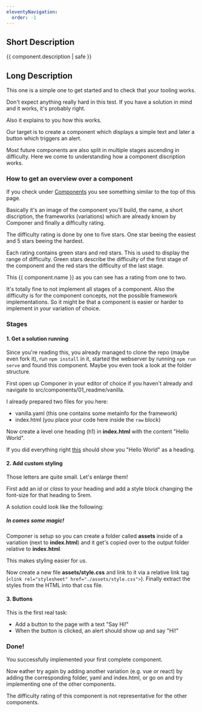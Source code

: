 ```yaml
---
eleventyNavigation:
  order: -1
---
```


## Short Description

{{ component.description | safe }}

## Long Description

This one is a simple one to get started and to check that your tooling works.

Don't expect anything really hard in this test. If you have a solution in mind and it works, it's probably right.

Also it explains to you how this works.

Our target is to create a component which displays a simple text and later a button which triggers an alert.

Most future components are also split in multiple stages ascending in difficulty.
Here we come to understanding how a component discription works.

### How to get an overview over a component

If you check under [Components](/components) you see something similar to the top of this page.

Basically it's an image of the component you'll build, the name, a short discription, the frameworks (variations) which are already known by Componer and finally a difficulty rating.

The difficulty rating is done by one to five stars. One star beeing the easiest and 5 stars beeing the hardest.

Each rating contains green stars and red stars. This is used to display the range of difficulty. Green stars describe the difficulty of the first stage of the component and the red stars the difficulty of the last stage.

This {{ component.name }} as you can see has a rating from one to two.

It's totally fine to not implement all stages of a component. Also the difficulty is for the component concepts, not the possible framework implementations. So it might be that a component is easier or harder to implement in your variation of choice.

### Stages

#### 1. Get a solution running

Since you're reading this, you already managed to clone the repo (maybe even fork it), run `npm install` in it, started the webserver by running `npm run serve` and found this component. Maybe you even took a look at the folder structure.

First open up Componer in your editor of choice if you haven't already and navigate to src/components/01_readme/vanilla.

I already prepared two files for you here:

- vanilla.yaml (this one contains some metainfo for the framework)
- index.html (you place your code here inside the `raw` block)

Now create a level one heading (h1) in **index.html** with the content "Hello World".

If you did everything right [this](./vanilla) should show you "Hello World" as a heading.

#### 2. Add custom styling

Those letters are quite small. Let's enlarge them!

First add an *id* or *class* to your heading and add a style block changing the font-size for that heading to 5rem.

A solution could look like the following:

##### In comes some magic!

Componer is setup so you can create a folder called **assets** inside of a variation (next to **index.html**) and it get's copied over to the output folder relative to **index.html**.

This makes styling easier for us.

Now create a new file **assets/style.css** and link to it via a relative link tag (```<link rel="stylesheet" href="./assets/style.css">```). Finally extract the styles from the HTML into that css file.

#### 3. Buttons

This is the first real task:

- Add a button to the page with a text "Say Hi!"
- When the button is clicked, an alert should show up and say "Hi!"

### Done!

You successfully implemented your first complete component.

Now eather try again by adding another variation (e.g. vue or react) by adding the corresponding folder, yaml and index.html, or go on and try implementing one of the other components.

The difficulty rating of this component is not representative for the other components.
